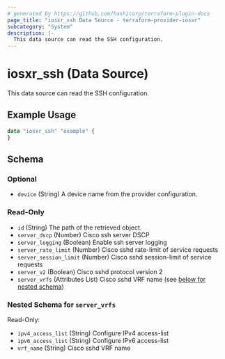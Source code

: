 ```yaml
---
# generated by https://github.com/hashicorp/terraform-plugin-docs
page_title: "iosxr_ssh Data Source - terraform-provider-iosxr"
subcategory: "System"
description: |-
  This data source can read the SSH configuration.
---
```


# iosxr_ssh (Data Source)

This data source can read the SSH configuration.

## Example Usage

```terraform
data "iosxr_ssh" "example" {
}
```

<!-- schema generated by tfplugindocs -->
## Schema

### Optional

- `device` (String) A device name from the provider configuration.

### Read-Only

- `id` (String) The path of the retrieved object.
- `server_dscp` (Number) Cisco ssh server DSCP
- `server_logging` (Boolean) Enable ssh server logging
- `server_rate_limit` (Number) Cisco sshd rate-limit of service requests
- `server_session_limit` (Number) Cisco sshd session-limit of service requests
- `server_v2` (Boolean) Cisco sshd protocol version 2
- `server_vrfs` (Attributes List) Cisco sshd VRF name (see [below for nested schema](#nestedatt--server_vrfs))

<a id="nestedatt--server_vrfs"></a>
### Nested Schema for `server_vrfs`

Read-Only:

- `ipv4_access_list` (String) Configure IPv4 access-list
- `ipv6_access_list` (String) Configure IPv6 access-list
- `vrf_name` (String) Cisco sshd VRF name
